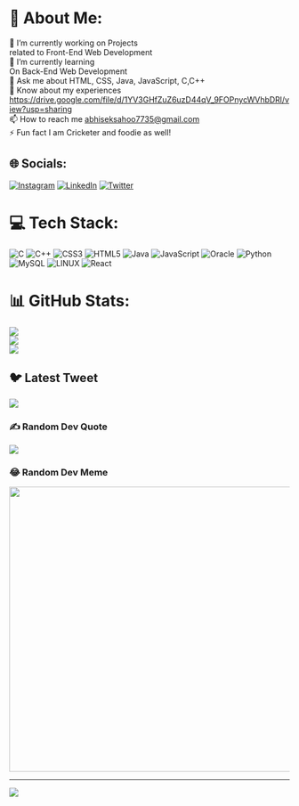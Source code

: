 # 💫 About Me:
🔭 I’m currently working on Projects <br>related to Front-End Web Development<br>🌱 I’m currently learning <br>On Back-End Web Development<br>💬 Ask me about HTML, CSS, Java, JavaScript, C,C++<br>📄 Know about my experiences <br>https://drive.google.com/file/d/1YV3GHfZuZ6uzD44qV_9FOPnycWVhbDRl/view?usp=sharing<br>📫 How to reach me abhiseksahoo7735@gmail.com<br>⚡ Fun fact I am Cricketer and foodie as well!


## 🌐 Socials:
[![Instagram](https://img.shields.io/badge/Instagram-%23E4405F.svg?logo=Instagram&logoColor=white)]([https://instagram.com/](https://www.instagram.com/alex_abhisek/)) [![LinkedIn](https://img.shields.io/badge/LinkedIn-%230077B5.svg?logo=linkedin&logoColor=white)](https://linkedin.com/in/sahoo-abhisek) [![Twitter](https://img.shields.io/badge/Twitter-%231DA1F2.svg?logo=Twitter&logoColor=white)](https://twitter.com/@AlexAbhisek) 

# 💻 Tech Stack:
![C](https://img.shields.io/badge/c-%2300599C.svg?style=for-the-badge&logo=c&logoColor=white) ![C++](https://img.shields.io/badge/c++-%2300599C.svg?style=for-the-badge&logo=c%2B%2B&logoColor=white) ![CSS3](https://img.shields.io/badge/css3-%231572B6.svg?style=for-the-badge&logo=css3&logoColor=white) ![HTML5](https://img.shields.io/badge/html5-%23E34F26.svg?style=for-the-badge&logo=html5&logoColor=white) ![Java](https://img.shields.io/badge/java-%23ED8B00.svg?style=for-the-badge&logo=java&logoColor=white) ![JavaScript](https://img.shields.io/badge/javascript-%23323330.svg?style=for-the-badge&logo=javascript&logoColor=%23F7DF1E) ![Oracle](https://img.shields.io/badge/Oracle-F80000?style=for-the-badge&logo=oracle&logoColor=white) ![Python](https://img.shields.io/badge/python-3670A0?style=for-the-badge&logo=python&logoColor=ffdd54) ![MySQL](https://img.shields.io/badge/mysql-%2300f.svg?style=for-the-badge&logo=mysql&logoColor=white) ![LINUX](https://img.shields.io/badge/Linux-FCC624?style=for-the-badge&logo=linux&logoColor=black) ![React](https://img.shields.io/badge/react-%2320232a.svg?style=for-the-badge&logo=react&logoColor=%2361DAFB)
# 📊 GitHub Stats:
![](https://github-readme-stats.vercel.app/api?username=i-Abhisek&theme=radical&hide_border=true&include_all_commits=true&count_private=true)<br/>
![](https://github-readme-streak-stats.herokuapp.com/?user=i-Abhisek&theme=radical&hide_border=true)<br/>
![](https://github-readme-stats.vercel.app/api/top-langs/?username=i-Abhisek&theme=radical&hide_border=true&include_all_commits=true&count_private=true&layout=compact)

## 🐦 Latest Tweet
[![](https://gtce.itsvg.in/api?username=@AlexAbhisek)](https://github.com/VishwaGauravIn/github-twitter-card-embed)

### ✍ Random Dev Quote
![](https://quotes-github-readme.vercel.app/api?type=horizontal&theme=radical)

### 😂 Random Dev Meme
<img src="https://random-memer.herokuapp.com/" width="512px"/>

---
[![](https://visitcount.itsvg.in/api?id=i-Abhisek&icon=0&color=0)](https://visitcount.itsvg.in)

<!-- Proudly created with GPRM ( https://gprm.itsvg.in ) -->
